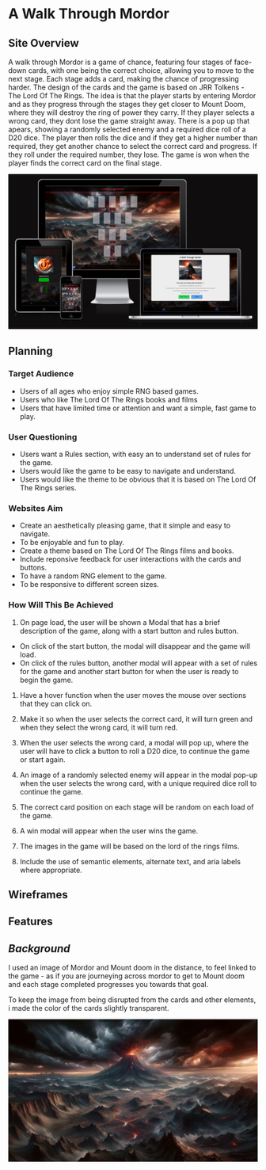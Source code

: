# **A Walk Through Mordor**

## **Site Overview**

A walk through Mordor is a game of chance, featuring four stages of face-down cards, with one being the correct choice, allowing you to move to the next stage. Each stage adds a card, making the chance of progressing harder. The design of the cards and the game is based on JRR Tolkens - The Lord Of The Rings. The idea is that the player starts by entering Mordor and as they progress through the stages they get closer to Mount Doom, where they will destroy the ring of power they carry. 
If they player selects a wrong card, they dont lose the game straight away. There is a pop up that apears, showing a randomly selected enemy and a required dice roll of a D20 dice. The player then rolls the dice and if they get a higher number than required, they get another chance to select the correct card and progress. If they roll under the required number, they lose. The game is won when the player finds the correct card on the final stage. 

![Am I responsive screenshot](docs/screenshots/i-am-responsive-mordor.png)

## **Planning**

### **Target Audience**

* Users of all ages who enjoy simple RNG based games. 
* Users who like The Lord Of The Rings books and films
* Users that have limited time or attention and want a simple, fast game to play.

### **User Questioning**

* Users want a Rules section, with easy an to understand set of rules for the game.
* Users would like the game to be easy to navigate and understand.
* Users would like the theme to be obvious that it is based on The Lord Of The Rings series.

### **Websites Aim**

* Create an aesthetically pleasing game, that it simple and easy to navigate.
* To be enjoyable and fun to play.
* Create a theme based on The Lord Of The Rings films and books.
* Include reponsive feedback for user interactions with the cards and buttons.
* To have a random RNG element to the game.
* To be responsive to different screen sizes.

### **How Will This Be Achieved**

1. On page load, the user will be shown a Modal that has a brief description of the game, along with a start button and rules button. 
* On click of the start button, the modal will disappear and the game will load. 
* On click of the rules button, another modal will appear with a set of rules for the game and another start button for when the user is ready to begin the game. 

1. Have a hover function when the user moves the mouse over sections that they can click on.
 
1. Make it so when the user selects the correct card, it will turn green and when they select the wrong card, it will turn red.

1. When the user selects the wrong card, a modal will pop up, where the user will have to click a button to roll a D20 dice, to continue the game or start again.

1. An image of a randomly selected enemy will appear in the modal pop-up when the user selects the wrong card, with a unique required dice roll to continue the game.

1. The correct card position on each stage will be random on each load of the game. 

1. A win modal will appear when the user wins the game.

1. The images in the game will be based on the lord of the rings films.

1. Include the use of semantic elements, alternate text, and aria labels where appropriate.

## **Wireframes**

## **Features**

## ***Background*** 

I used an image of Mordor and Mount doom in the distance, to feel linked to the game - as if you are journeying across mordor to get to Mount doom and each stage completed progresses you towards that goal. 

To keep the image from being disrupted from the cards and other elements, i made the color of the cards slightly transparent.

![Background Image](assets/images/mordor.webp)